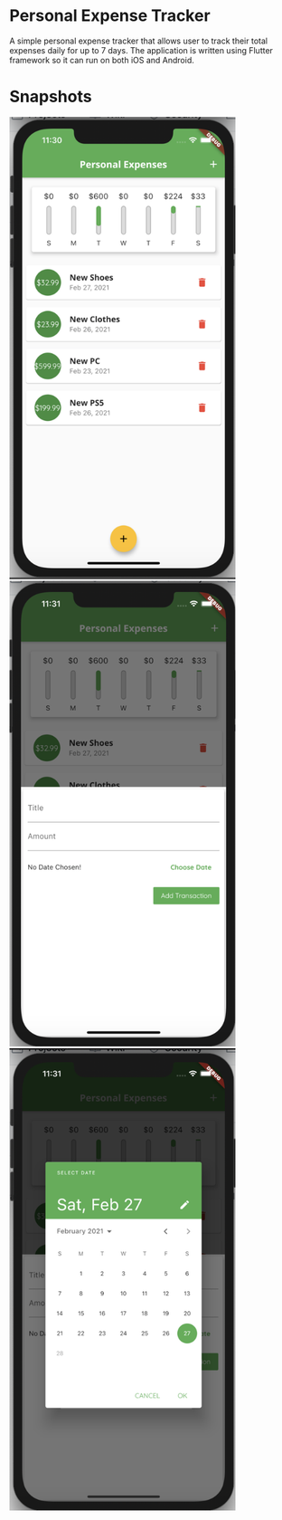 # Personal Expense Tracker

A simple personal expense tracker that allows user to track their total expenses daily for up to 7 days. The application is written using Flutter framework so it can run on both iOS and Android.

# Snapshots

<img src="sn1.png" width="400"/>
<img src="sn2.png" width="400"/>
<img src="sn3.png" width="400"/>
